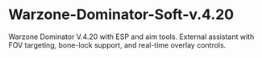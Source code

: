 # Warzone-Dominator-Soft-v.4.20
Warzone Dominator V.4.20 with ESP and aim tools. External assistant with FOV targeting, bone-lock support, and real-time overlay controls.

